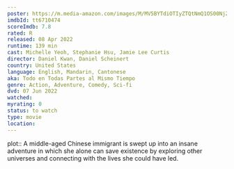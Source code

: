 ```yaml
---
poster: https://m.media-amazon.com/images/M/MV5BYTdiOTIyZTQtNmQ1OS00NjZlLWIyMTgtYzk5Y2M3ZDVmMDk1XkEyXkFqcGdeQXVyMTAzMDg4NzU0._V1_SX300.jpg 
imdbId: tt6710474 
scoreImdb: 7.8 
rated: R
released: 08 Apr 2022 
runtime: 139 min 
cast: Michelle Yeoh, Stephanie Hsu, Jamie Lee Curtis 
director: Daniel Kwan, Daniel Scheinert 
country: United States
language: English, Mandarin, Cantonese
aka: Todo en Todas Partes al Mismo Tiempo
genre: Action, Adventure, Comedy, Sci-fi
dvd: 07 Jun 2022
watched: 
myrating: 0
status: to watch
type: movie
location:
---
```


plot:: A middle-aged Chinese immigrant is swept up into an insane adventure in which she alone can save existence by exploring other universes and connecting with the lives she could have led.